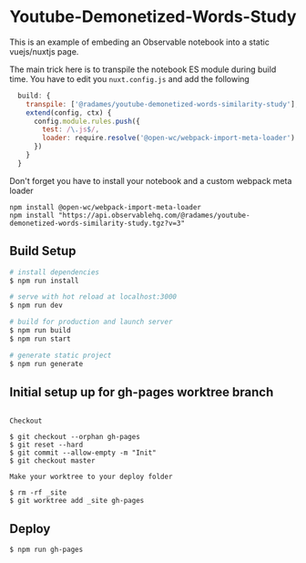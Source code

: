 # Youtube-Demonetized-Words-Study

This is an example of embeding an Observable notebook into a static vuejs/nuxtjs page.

The main trick here is to transpile the notebook ES module during build time. You have to edit you  `nuxt.config.js` and add the following

```js
  build: {
    transpile: ['@radames/youtube-demonetized-words-similarity-study'],
    extend(config, ctx) {
      config.module.rules.push({
        test: /\.js$/,
        loader: require.resolve('@open-wc/webpack-import-meta-loader')
      })
    }
  }
```

Don't forget you have to install your notebook and a custom webpack meta loader
```
npm install @open-wc/webpack-import-meta-loader
npm install "https://api.observablehq.com/@radames/youtube-demonetized-words-similarity-study.tgz?v=3"
```
## Build Setup

``` bash
# install dependencies
$ npm run install

# serve with hot reload at localhost:3000
$ npm run dev

# build for production and launch server
$ npm run build
$ npm run start

# generate static project
$ npm run generate
```

## Initial setup up for gh-pages worktree branch

```

Checkout

$ git checkout --orphan gh-pages
$ git reset --hard
$ git commit --allow-empty -m "Init"
$ git checkout master

Make your worktree to your deploy folder

$ rm -rf _site
$ git worktree add _site gh-pages

```

## Deploy

``` 
$ npm run gh-pages
```
